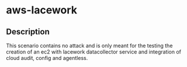# aws-lacework

## Description

This scenario contains no attack and is only meant for the testing the creation of an ec2 with lacework datacollector service and integration of cloud audit, config and agentless.